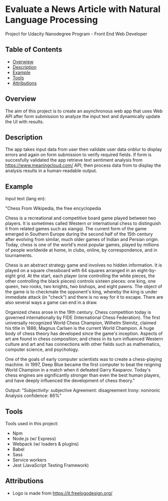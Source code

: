 # Evaluate a News Article with Natural Language Processing
Project for Udacity Nanodegree Program - Front End Web Developer

## Table of Contents

* [Overwiew](#overview)
* [Description](#description)
* [Example](#example)
* [Tools](#tools)
* [Attributions](#attributions)


## Overview
The aim of this project is to create an asynchronous web app that uses Web API after form submission to analyze the input text and dynamically update the UI with results. 


## Description
The app takes input data from user then validate user data onblur to display errors and again on form submission to verify required fields. If form is succesfully validated the app retrieve text sentiment analysis from https://www.meaningcloud.com/ API, then process data from to display the analysis results in a human-readable output.


## Example

Input text (lang en):

"Chess
From Wikipedia, the free encyclopedia

Chess is a recreational and competitive board game played between two players. It is sometimes called Western or international chess to distinguish it from related games such as xiangqi. The current form of the game emerged in Southern Europe during the second half of the 15th century after evolving from similar, much older games of Indian and Persian origin. Today, chess is one of the world's most popular games, played by millions of people worldwide at home, in clubs, online, by correspondence, and in tournaments.

Chess is an abstract strategy game and involves no hidden information. It is played on a square chessboard with 64 squares arranged in an eight-by-eight grid. At the start, each player (one controlling the white pieces, the other controlling the black pieces) controls sixteen pieces: one king, one queen, two rooks, two knights, two bishops, and eight pawns. The object of the game is to checkmate the opponent's king, whereby the king is under immediate attack (in "check") and there is no way for it to escape. There are also several ways a game can end in a draw.

Organized chess arose in the 19th century. Chess competition today is governed internationally by FIDE (International Chess Federation). The first universally recognized World Chess Champion, Wilhelm Steinitz, claimed his title in 1886; Magnus Carlsen is the current World Champion. A huge body of chess theory has developed since the game's inception. Aspects of art are found in chess composition; and chess in its turn influenced Western culture and art and has connections with other fields such as mathematics, computer science, and psychology.

One of the goals of early computer scientists was to create a chess-playing machine. In 1997, Deep Blue became the first computer to beat the reigning World Champion in a match when it defeated Garry Kasparov. Today's chess engines are significantly stronger than even the best human players, and have deeply influenced the development of chess theory."

Output:
"Subjectivity: subjective
Agreement: disagreement
Irony: nonironic
Analysis confidence: 86%"


## Tools
Tools used in this project:
- Npm
- Node.js (w/ Express)
- Webpack (w/ loaders & plugins)
- Babel
- Sass
- Service workers
- Jest (JavaScript Testing Framework)


## Attributions
- Logo is made from https://it.freelogodesign.org/
